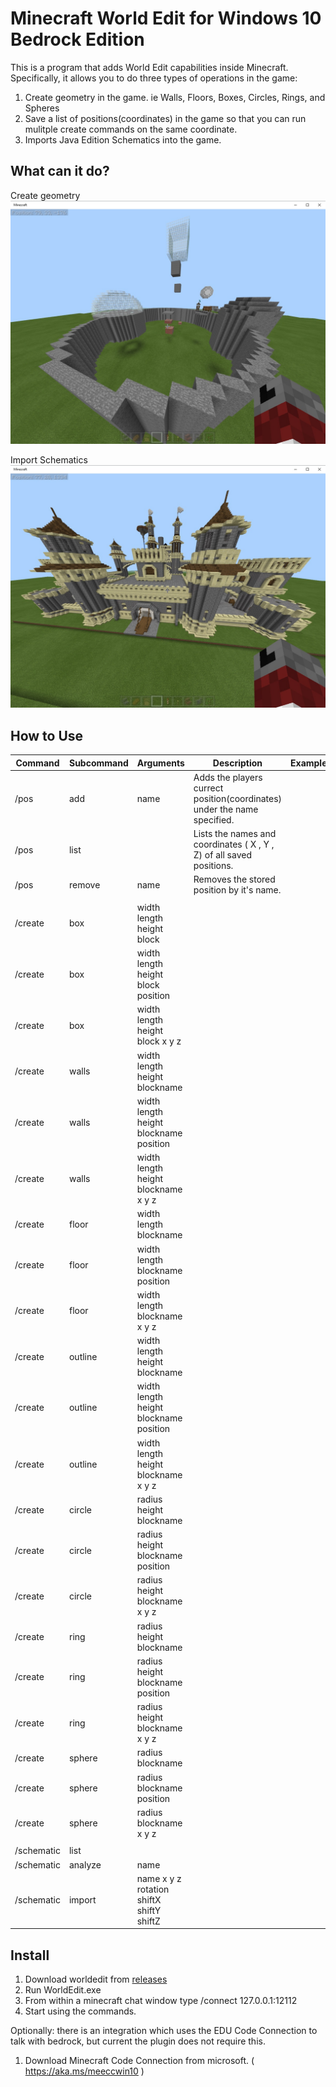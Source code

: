 # Minecraft World Edit for Windows 10 Bedrock Edition


This is a program that adds World Edit capabilities inside Minecraft. Specifically, it allows you to do three types of operations in the game:
1. Create geometry in the game. ie Walls, Floors, Boxes, Circles, Rings, and Spheres
2. Save a list of positions(coordinates) in the game so that you can run mulitple create commands on the same coordinate.
3. Imports Java Edition Schematics into the game.

## What can it do?
Create geometry
![](geo.jpg)

Import Schematics
![](schem.jpg)
## How to Use
| Command | Subcommand | Arguments | Description | Example |
|---------|------------|-------------|---------|---------|
|/pos         | add          | name  | Adds the players currect position(coordinates) under the name specified.        | |
|/pos         | list         |       | Lists the names and coordinates ( X , Y , Z) of all saved positions.    |  |
|/pos         | remove       | name  | Removes the stored position by it's name.        | |
|||  || |
|/create      | box     | width length height block |         | |
|/create      | box     | width length height block position|         | |
|/create      | box     | width length height block x y z|         | |
|/create      | walls  | width length height blockname |         | |
|/create      | walls  | width length height blockname position|         | |
|/create      | walls  | width length height blockname x y z|         | |
|/create      | floor   | width length blockname             |         | |
|/create      | floor   | width length blockname position            |         | |
|/create      | floor   | width length blockname x y z            |         | |
|/create      | outline | width length height blockname|         | |
|/create      | outline | width length height blockname position|         | |
|/create      | outline | width length height blockname x y z|         | |
|/create      | circle  | radius height blockname   |         | |
|/create      | circle  | radius height blockname position            |         | |
|/create      | circle  | radius height blockname x y z        |         | |
|/create      | ring | radius height blockname |         | |
|/create      | ring | radius height blockname position |         | |
|/create      | ring | radius height blockname x y z |         | |
|/create      | sphere | radius blockname |         | |
|/create      | sphere | radius blockname position |         | |
|/create      | sphere | radius blockname x y z |         | |
|   |           |             |         | |
|/schematic   | list          |             |         | |
|/schematic   | analyze | name             |         | |
|/schematic   | import | name x y z rotation shiftX shiftY shiftZ  |         | |

## Install
1. Download worldedit from [releases](https://github.com/The-HeX/mcpe-geometry-generator/releases)
2. Run WorldEdit.exe
3. From within a minecraft chat window type /connect 127.0.0.1:12112 
4. Start using the commands.

Optionally: there is an integration which uses the EDU Code Connection to talk with bedrock, but current the plugin does not require this. 
1. Download Minecraft Code Connection from microsoft. ( https://aka.ms/meeccwin10 )

